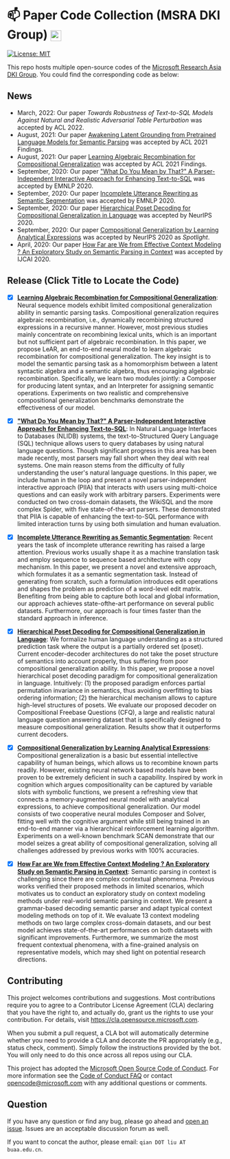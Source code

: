 # :mailbox: Paper Code Collection (MSRA DKI Group) <img src="https://img-prod-cms-rt-microsoft-com.akamaized.net/cms/api/am/imageFileData/RE1Mu3b?ver=5c31" height="25" align=center>

[![License: MIT](https://img.shields.io/badge/License-MIT-yellow.svg)](https://opensource.org/licenses/MIT)


This repo hosts multiple open-source codes of the [Microsoft Research Asia DKI Group](https://www.microsoft.com/en-us/research/opportunity/data-analytics-intern-msra-dki/). You could find the corresponding code as below:

## News

- March, 2022: Our paper *Towards Robustness of Text-to-SQL Models Against Natural and Realistic Adversarial Table Perturbation* was accepted by ACL 2022.
- August, 2021: Our paper [Awakening Latent Grounding from Pretrained Language Models for Semantic Parsing](https://aclanthology.org/2021.findings-acl.100.pdf) was accepted by ACL 2021 Findings.
- August, 2021: Our paper [Learning Algebraic Recombination for Compositional Generalization](https://arxiv.org/abs/2107.06516) was accepted by ACL 2021 Findings.
- September, 2020: Our paper ["What Do You Mean by That?" A Parser-Independent Interactive Approach for Enhancing Text-to-SQL](https://arxiv.org/abs/2011.04151) was accepted by EMNLP 2020.
- September, 2020: Our paper [Incomplete Utterance Rewriting as Semantic Segmentation](https://arxiv.org/abs/2009.13166) was accepted by EMNLP 2020.
- September, 2020: Our paper [Hierarchical Poset Decoding for Compositional Generalization in Language](https://arxiv.org/abs/2010.07792) was accepted by NeurIPS 2020.
- September, 2020: Our paper [Compositional Generalization by Learning Analytical Expressions](https://arxiv.org/abs/2006.10627) was accepted by NeurIPS 2020 as *Spotlight*.
- April, 2020: Our paper [How Far are We from Effective Context Modeling ? An Exploratory Study on Semantic Parsing in Context](https://arxiv.org/abs/2002.00652) was accepted by IJCAI 2020.

## Release (Click Title to Locate the Code)

- [x] **[Learning Algebraic Recombination for Compositional Generalization](https://github.com/thousfeet/LEAR)**: Neural sequence models exhibit limited compositional generalization ability in semantic parsing tasks. Compositional generalization requires algebraic recombination, i.e., dynamically recombining structured expressions in a recursive manner. However, most previous studies mainly concentrate on recombining lexical units, which is an important but not sufficient part of algebraic recombination. In this paper, we propose LeAR, an end-to-end neural model to learn algebraic recombination for compositional generalization. The key insight is to model the semantic parsing task as a homomorphism between a latent syntactic algebra and a semantic algebra, thus encouraging algebraic recombination. Specifically, we learn two modules jointly: a Composer for producing latent syntax, and an Interpreter for assigning semantic operations. Experiments on two realistic and comprehensive compositional generalization benchmarks demonstrate the effectiveness of our model.
- [x] **["What Do You Mean by That?" A Parser-Independent Interactive Approach for Enhancing Text-to-SQL](interactive_text_to_sql)**: In Natural Language Interfaces to Databases (NLIDB) systems, the text-to-Structured Query Language (SQL) technique allows users to query databases by using natural language questions. Though significant progress in this area has been made recently, most parsers may fall short when they deal with real systems. One main reason stems from the difficulty of fully understanding the user's natural language questions. In this paper, we include human in the loop and present a novel parser-independent interactive approach (PIIA) that interacts with users using multi-choice questions and can easily work with arbitrary parsers. Experiments were conducted on two cross-domain datasets, the WikiSQL and the more complex Spider, with five state-of-the-art parsers. These demonstrated that PIIA is capable of enhancing the text-to-SQL performance with limited interaction turns by using both simulation and human evaluation.
- [x] **[Incomplete Utterance Rewriting as Semantic Segmentation](incomplete_utterance_rewriting)**: Recent years the task of incomplete utterance rewriting has raised a large attention. Previous works usually shape it as a machine translation task and employ sequence to sequence based architecture with copy mechanism. In this paper, we present a novel and extensive approach, which formulates it as a semantic segmentation task. Instead of generating from scratch, such a formulation introduces edit operations and shapes the problem as prediction of a word-level edit matrix. Benefiting from being able to capture both local and global information, our approach achieves state-ofthe-art performance on several public datasets. Furthermore, our approach is four times faster than the standard approach in inference.
- [x] **[Hierarchical Poset Decoding for Compositional Generalization in Language](poset_decoding)**: We formalize human language understanding as a structured prediction task where the output is a partially ordered set (poset). Current encoder-decoder architectures do not take the poset structure of semantics into account properly, thus suffering from poor compositional generalization ability. In this paper, we propose a novel hierarchical poset decoding paradigm for compositional generalization in language. Intuitively: (1) the proposed paradigm enforces partial permutation invariance in semantics, thus avoiding overfitting to bias ordering information; (2) the hierarchical mechanism allows to capture high-level structures of posets. We evaluate our proposed decoder on Compositional Freebase Questions (CFQ), a large and realistic natural language question answering dataset that is specifically designed to measure compositional generalization. Results show that it outperforms current decoders.
- [x] **[Compositional Generalization by Learning Analytical Expressions](compositional_generalization)**: Compositional generalization is a basic but essential intellective capability of human beings, which allows us to recombine known parts readily. However, existing neural network based models have been proven to be extremely deficient in such a capability. Inspired by work in cognition which argues compositionality can be captured by variable slots with symbolic functions, we present a refreshing view that connects a memory-augmented neural model with analytical expressions, to achieve compositional generalization. Our model consists of two cooperative neural modules Composer and Solver, fitting well with the cognitive argument while still being trained in an end-to-end manner via a hierarchical reinforcement learning algorithm. Experiments on a well-known benchmark SCAN demonstrate that our model seizes a great ability of compositional generalization, solving all challenges addressed by previous works with 100% accuracies.
- [x] **[How Far are We from Effective Context Modeling ? An Exploratory Study on Semantic Parsing in Context](semantic_parsing_in_context)**: Semantic parsing in context is challenging since there are complex contextual phenomena. Previous works verified their proposed methods in limited scenarios, which motivates us to conduct an exploratory study on context modeling methods under real-world semantic parsing in context. We present a grammar-based decoding semantic parser and adapt typical context modeling methods on top of it. We evaluate 13 context modeling methods on two large complex cross-domain datasets, and our best model achieves state-of-the-art performances on both datasets with significant improvements. Furthermore, we summarize the most frequent contextual phenomena, with a fine-grained analysis on representative models, which may shed light on potential research directions.


## Contributing

This project welcomes contributions and suggestions.  Most contributions require you to agree to a
Contributor License Agreement (CLA) declaring that you have the right to, and actually do, grant us
the rights to use your contribution. For details, visit https://cla.opensource.microsoft.com.

When you submit a pull request, a CLA bot will automatically determine whether you need to provide
a CLA and decorate the PR appropriately (e.g., status check, comment). Simply follow the instructions
provided by the bot. You will only need to do this once across all repos using our CLA.

This project has adopted the [Microsoft Open Source Code of Conduct](https://opensource.microsoft.com/codeofconduct/).
For more information see the [Code of Conduct FAQ](https://opensource.microsoft.com/codeofconduct/faq/) or
contact [opencode@microsoft.com](mailto:opencode@microsoft.com) with any additional questions or comments.

## Question

If you have any question or find any bug, please go ahead and [open an issue](https://github.com/microsoft/ContextualSP/issues). Issues are an acceptable discussion forum as well.

If you want to concat the author, please email: `qian DOT liu AT buaa.edu.cn`.
